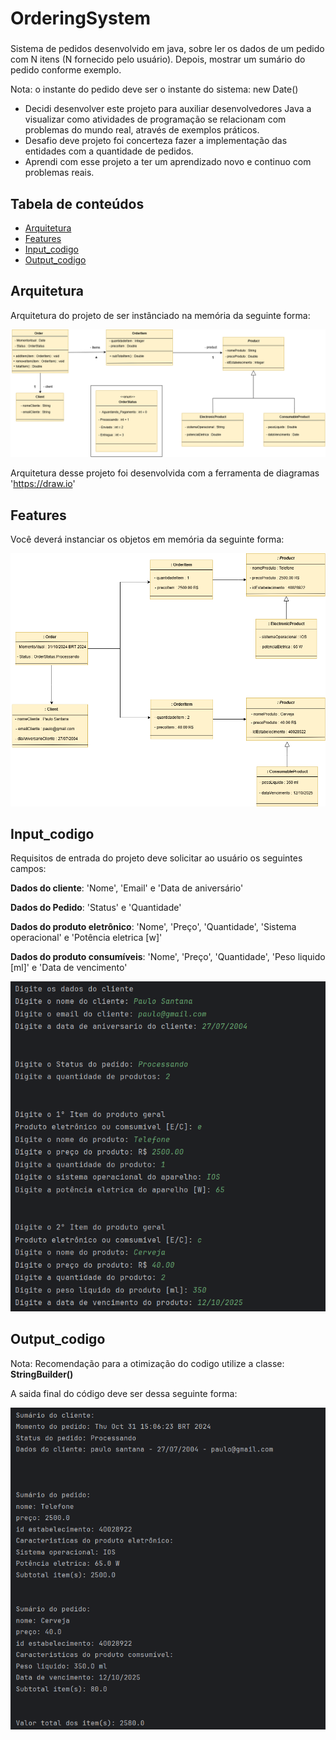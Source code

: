 # OrderingSystem
### 
Sistema de pedidos desenvolvido em java, sobre ler os dados de um pedido com N itens (N fornecido pelo usuário). Depois, mostrar um sumário do pedido conforme exemplo.

Nota: o instante do pedido deve ser o instante do sistema: new Date()

* Decidi desenvolver este projeto para auxiliar desenvolvedores Java a visualizar como atividades de programação se relacionam com problemas do mundo real, através de exemplos práticos.
* Desafio deve projeto foi concerteza fazer a implementação das entidades com a quantidade de pedidos.
* Aprendi com esse projeto a ter um aprendizado novo e continuo com problemas reais.

## Tabela de conteúdos
- [Arquitetura](#arquitetura)
- [Features](#features)
- [Input_codigo](#input_codigo)
- [Output_codigo](#output_codigo)

## Arquitetura
Arquitetura do projeto de ser instânciado na memória da seguinte forma: 

![Arquitetura_updated.drawio.png](Imagens%2FArquitetura_updated.drawio.png)

Arquitetura desse projeto foi desenvolvida com a ferramenta de diagramas 'https://draw.io'

## Features
Você deverá instanciar os objetos em memória da seguinte forma:

![Features_updated.drawio.png](Imagens%2FFeatures_updated.drawio.png)

## Input_codigo
Requisitos de entrada do projeto deve solicitar ao usuário os seguintes campos:

**Dados do cliente**: 'Nome', 'Email' e 'Data de aniversário'

**Dados do Pedido**: 'Status' e 'Quantidade'

**Dados do produto eletrônico**: 'Nome', 'Preço', 'Quantidade', 'Sistema operacional' e 'Potência eletrica [w]'

**Dados do produto consumíveis**: 'Nome', 'Preço', 'Quantidade', 'Peso liquido [ml]' e 'Data de vencimento'

![Input_codigo.png](Imagens%2FInput_codigo.png)

## Output_codigo
Nota: Recomendação para a otimização do codigo utilize a classe: **StringBuilder()**

A saida final do código deve ser dessa seguinte forma:

![Output_codigo.png](Imagens%2FOutput_codigo.png)